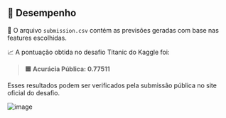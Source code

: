 
## 🎯 Desempenho

📁 O arquivo `submission.csv` contém as previsões geradas com base nas features escolhidas.

📈 A pontuação obtida no desafio Titanic do Kaggle foi:

> **🟦 Acurácia Pública: 0.77511**

Esses resultados podem ser verificados pela submissão pública no site oficial do desafio.

![image](https://github.com/user-attachments/assets/e457fac4-0b42-468d-9597-706e60406eb6)
